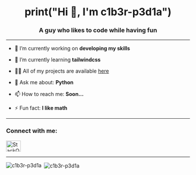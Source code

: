 <h1 align="center">print("Hi 👋, I'm <b>c1b3r-p3d1a</b>")</h1>
<h3 align="center">A guy who likes to code while having fun</h3>

--------------------------

- 🔭 I’m currently working on **developing my skills**

- 🌱 I’m currently learning **tailwindcss**

- 👨‍💻 All of my projects are available [here](https://github.com/c1b3r-p3d1a)

- 💬 Ask me about: **Python**

- 📫 How to reach me: **Soon...**

- ⚡ Fun fact: **I like math**

--------------------------

<h3 align="left"><b>Connect with me:</b></h3>
<p align="left">
<a href="https://stackoverflow.com/users/21134869" target="_blank"><img align="center" src="https://raw.githubusercontent.com/rahuldkjain/github-profile-readme-generator/master/src/images/icons/Social/stack-overflow.svg" alt="StackOverflow Icon" height="30" width="40" /></a>
</p>

--------------------------

<p><img align="left" src="https://github-readme-stats.vercel.app/api/top-langs?username=c1b3r-p3d1a&show_icons=true&locale=en" alt="c1b3r-p3d1a" /></p>

<p>&nbsp;<img align="center" src="https://github-readme-stats.vercel.app/api?username=c1b3r-p3d1a&show_icons=true&locale=en" alt="c1b3r-p3d1a" /></p>
